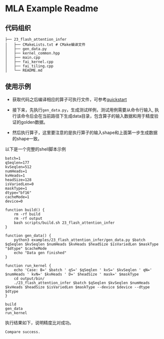 # MLA Example Readme
## 代码组织
```
├── 23_flash_attention_infer
│   ├── CMakeLists.txt # CMake编译文件
│   ├── gen_data.py
│   ├── kernel_common.hpp 
│   ├── main.cpp
│   ├── fai_kernel.cpp
│   ├── fai_tiling.cpp
│   └── README.md
```
## 使用示例
- 获取代码之后编译相应的算子可执行文件，可参考[quickstart](../../docs/quickstart.md#算子编译)   

- 接下来，先执行`gen_data.py`，生成测试样例，测试用例需要从命令行输入, 执行该命令后会在当前路径下生成data目录，包含算子的输入数据和用于精度验证的golden数据。   
- 然后执行算子，这里要注意的是执行算子的输入shape和上面第一步生成数据的shape一致。

以下是一个完整的shell脚本示例
```
batch=1
qSeqlen=177
kvSeqlen=512
numHeads=1
kvHeads=1
headSize=128
isVariedLen=0
maskType=1
dtype="bf16"
cacheMode=1
device=0

function build() {
    rm -rf build
    rm -rf output
    bash scripts/build.sh 23_flash_attention_infer
}

function gen_data() {
    python3 examples/23_flash_attention_infer/gen_data.py $batch $qSeqlen $kvSeqlen $numHeads $kvHeads $headSize $isVariedLen $maskType "$dtype" $cacheMode
    echo "Data gen finished"
}

function run_kernel {
    echo 'Case: B=' $batch ' qS=' $qSeqlen ' kvS=' $kvSeqlen ' qN=' $numHeads ' kvN=' $kvHeads ' D=' $headSize ' mask=' $maskType
    cd output/bin/
    ./23_flash_attention_infer $batch $qSeqlen $kvSeqlen $numHeads $kvHeads $headSize $isVariedLen $maskType --device $device --dtype $dtype
}

build
gen_data
run_kernel
```

执行结果如下，说明精度比对成功。
```
Compare success.
```